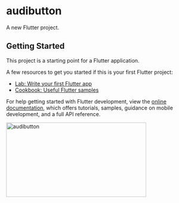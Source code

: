 # audibutton

A new Flutter project.

## Getting Started

This project is a starting point for a Flutter application.

A few resources to get you started if this is your first Flutter project:

- [Lab: Write your first Flutter app](https://docs.flutter.dev/get-started/codelab)
- [Cookbook: Useful Flutter samples](https://docs.flutter.dev/cookbook)

For help getting started with Flutter development, view the
[online documentation](https://docs.flutter.dev/), which offers tutorials,
samples, guidance on mobile development, and a full API reference.
<p>



<img width="375" alt="audibutton" src="https://user-images.githubusercontent.com/116253924/215013335-d4882079-c5c1-41e1-94ff-0172222d6c6d.png" width="200px" height="200px">


</p>

